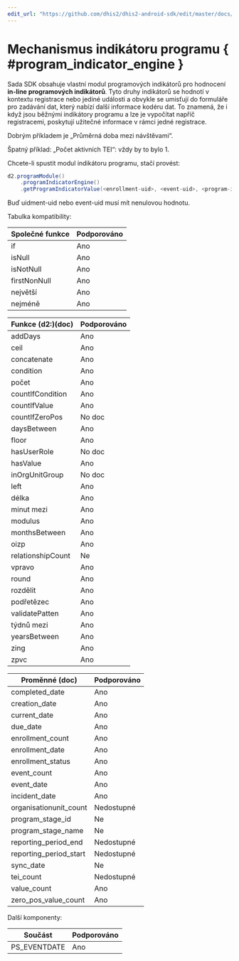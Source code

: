 ```yaml
---
edit_url: "https://github.com/dhis2/dhis2-android-sdk/edit/master/docs/content/developer/program-indicator-engine.md" 
---
```

# Mechanismus indikátoru programu  { #program_indicator_engine } 

<!--DHIS2-SECTION-ID:program_indicator_engine-->

Sada SDK obsahuje vlastní modul programových indikátorů pro hodnocení **in-line programových indikátorů**. Tyto druhy indikátorů se hodnotí v kontextu registrace nebo jediné události a obvykle se umisťují do formuláře pro zadávání dat, který nabízí další informace kodéru dat. To znamená, že i když jsou běžnými indikátory programu a lze je vypočítat napříč registracemi, poskytují užitečné informace v rámci jedné registrace.

Dobrým příkladem je „Průměrná doba mezi návštěvami“.

Špatný příklad: „Počet aktivních TEI“: vždy by to bylo 1.

Chcete-li spustit modul indikátoru programu, stačí provést:

```java
d2.programModule()
    .programIndicatorEngine()
    .getProgramIndicatorValue(<enrollment-uid>, <event-uid>, <program-indicator-uid>);
```

Buď uidment-uid nebo event-uid musí mít nenulovou hodnotu.

Tabulka kompatibility:

| Společné funkce  | Podporováno |
|-------------------|-----------|
| if                | Ano       |
| isNull            | Ano       |
| isNotNull         | Ano       |
| firstNonNull      | Ano       |
| největší          | Ano       |
| nejméně             | Ano       |

| Funkce (d2:)(doc)| Podporováno |
|--------------------|-----------|
| addDays           |   Ano     |
| ceil              |   Ano     |
| concatenate       |   Ano     |
| condition         |   Ano     |
| počet             |   Ano     |
| countIfCondition  |   Ano     |
| countIfValue      |   Ano     |
| countIfZeroPos    |   No doc  |
| daysBetween       |   Ano     |
| floor             |   Ano     |
| hasUserRole       |   No doc  |
| hasValue          |   Ano     |
| inOrgUnitGroup    |   No doc  |
| left              |   Ano     |
| délka            |   Ano     |
| minut mezi    |   Ano     |
| modulus           |   Ano     |
| monthsBetween     |   Ano     |
| oizp              |   Ano     |
| relationshipCount |   Ne      |
| vpravo             |   Ano     |
| round             |   Ano     |
| rozdělit             |   Ano     |
| podřetězec         |   Ano     |
| validatePatten    |   Ano     |
| týdnů mezi      |   Ano     |
| yearsBetween      |   Ano     |
| zing              |   Ano     |
| zpvc              |   Ano     |

| Proměnné (doc)       | Podporováno |
|-----------------------|-----------|
| completed_date        | Ano       |
| creation_date         | Ano       |
| current_date          | Ano       |
| due_date              | Ano       |
| enrollment_count      | Ano       |
| enrollment_date       | Ano       |
| enrollment_status     | Ano       |
| event_count           | Ano       |
| event_date            | Ano       |
| incident_date         | Ano       |
| organisationunit_count| Nedostupné       |
| program_stage_id      | Ne        |
| program_stage_name    | Ne        |
| reporting_period_end  | Nedostupné       |
| reporting_period_start| Nedostupné       |
| sync_date             | Ne        |
| tei_count             | Nedostupné       |
| value_count           | Ano       |
| zero_pos_value_count  | Ano       |

Další komponenty:

| Součást             | Podporováno |
|-----------------------|-----------|
| PS_EVENTDATE          | Ano       |


